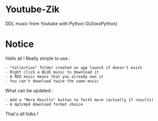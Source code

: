 # Youtube-Zik
DDL music from Youtube with Python GUI(wxPython)

# Notice
Hello all !
Really simple to use :

	- "Collection" folder created on app launch if doesn't exist
	- Right click a BLUE music to download it
	- A RED music means that you already own it
	- You can't download twice the same music
	
What can be updated :

	- Add a "More Results" button to fecth more (actually 17 results)
	- A mp3/mp4 download format choice 
	
That's all folks !
